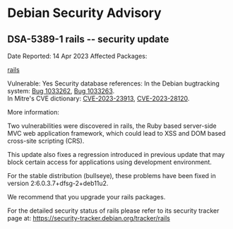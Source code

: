 
Debian Security Advisory
========================


DSA-5389-1 rails -- security update
-----------------------------------



Date Reported:
14 Apr 2023
Affected Packages:

[rails](https://packages.debian.org/src:rails)

Vulnerable:
Yes
Security database references:
In the Debian bugtracking system: [Bug 1033262](https://bugs.debian.org/cgi-bin/bugreport.cgi?bug=1033262), [Bug 1033263](https://bugs.debian.org/cgi-bin/bugreport.cgi?bug=1033263).  
In Mitre's CVE dictionary: [CVE-2023-23913](https://security-tracker.debian.org/tracker/CVE-2023-23913), [CVE-2023-28120](https://security-tracker.debian.org/tracker/CVE-2023-28120).  

More information:

Two vulnerabilities were discovered in rails, the Ruby based server-side
MVC web application framework, which could lead to XSS and DOM based
cross-site scripting (CRS).


This update also fixes a regression introduced in previous update that
may block certain access for applications using development environment.


For the stable distribution (bullseye), these problems have been fixed in
version 2:6.0.3.7+dfsg-2+deb11u2.


We recommend that you upgrade your rails packages.


For the detailed security status of rails please refer to
its security tracker page at:
<https://security-tracker.debian.org/tracker/rails>





